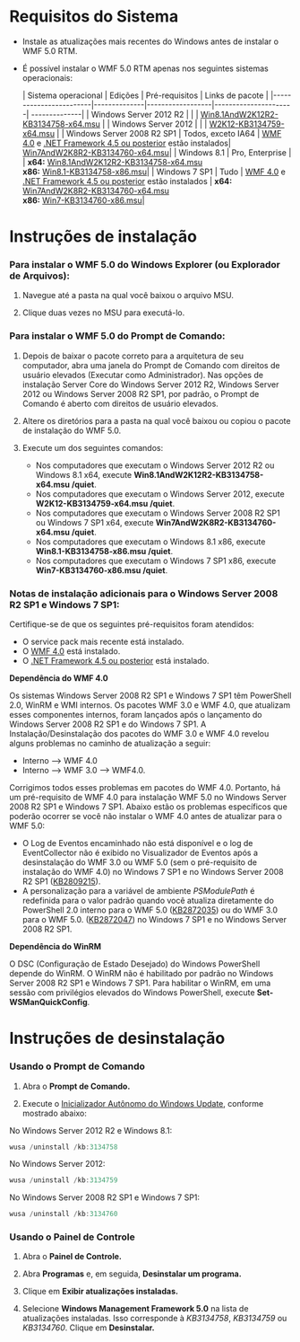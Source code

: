 # Requisitos do Sistema

- Instale as atualizações mais recentes do Windows antes de instalar o WMF 5.0 RTM.
- É possível instalar o WMF 5.0 RTM apenas nos seguintes sistemas operacionais:

    | Sistema operacional       | Edições         | Pré-requisitos        |  Links de pacote |
    |------------------------|--------------|------------------|----------------------| --------------|
    | Windows Server 2012 R2 |  |  | [Win8.1AndW2K12R2-KB3134758-x64.msu](http://go.microsoft.com/fwlink/?LinkId=717507) |
    | Windows Server 2012    |  |  | [W2K12-KB3134759-x64.msu](http://go.microsoft.com/fwlink/?LinkId=717506) |
    | Windows Server 2008 R2 SP1 | Todos, exceto IA64 | [WMF 4.0](http://www.microsoft.com/en-us/download/details.aspx?id=40855) e [.NET Framework 4.5 ou posterior](https://msdn.microsoft.com/en-us/library/5a4x27ek.aspx) estão instalados| [Win7AndW2K8R2-KB3134760-x64.msu](http://go.microsoft.com/fwlink/?LinkId=717504)|
    | Windows 8.1 | Pro, Enterprise | | **x64:**  [Win8.1AndW2K12R2-KB3134758-x64.msu](http://go.microsoft.com/fwlink/?LinkId=717507) </br> **x86:**  [Win8.1-KB3134758-x86.msu](http://go.microsoft.com/fwlink/?LinkID=717963)|
    | Windows 7 SP1 | Tudo | [WMF 4.0](http://www.microsoft.com/en-us/download/details.aspx?id=40855) e [.NET Framework 4.5 ou posterior](https://msdn.microsoft.com/en-us/library/5a4x27ek.aspx) estão instalados | **x64:**  [Win7AndW2K8R2-KB3134760-x64.msu](http://go.microsoft.com/fwlink/?LinkId=717504)  </br> **x86:**  [Win7-KB3134760-x86.msu](http://go.microsoft.com/fwlink/?LinkID=717962)|

# Instruções de instalação

### Para instalar o WMF 5.0 do Windows Explorer (ou Explorador de Arquivos):

1. Navegue até a pasta na qual você baixou o arquivo MSU.

2. Clique duas vezes no MSU para executá-lo.

### Para instalar o WMF 5.0 do Prompt de Comando:

1. Depois de baixar o pacote correto para a arquitetura de seu computador, abra uma janela do Prompt de Comando com direitos de usuário elevados (Executar como Administrador). Nas opções de instalação Server Core do Windows Server 2012 R2, Windows Server 2012 ou Windows Server 2008 R2 SP1, por padrão, o Prompt de Comando é aberto com direitos de usuário elevados.

2. Altere os diretórios para a pasta na qual você baixou ou copiou o pacote de instalação do WMF 5.0.

3. Execute um dos seguintes comandos:
    - Nos computadores que executam o Windows Server 2012 R2 ou Windows 8.1 x64, execute **Win8.1AndW2K12R2-KB3134758-x64.msu /quiet**.
    - Nos computadores que executam o Windows Server 2012, execute **W2K12-KB3134759-x64.msu /quiet**.
    - Nos computadores que executam o Windows Server 2008 R2 SP1 ou Windows 7 SP1 x64, execute **Win7AndW2K8R2-KB3134760-x64.msu /quiet**.
    - Nos computadores que executam o Windows 8.1 x86, execute **Win8.1-KB3134758-x86.msu /quiet**.
    - Nos computadores que executam o Windows 7 SP1 x86, execute **Win7-KB3134760-x86.msu /quiet**.

### Notas de instalação adicionais para o Windows Server 2008 R2 SP1 e Windows 7 SP1:

Certifique-se de que os seguintes pré-requisitos foram atendidos:
- O service pack mais recente está instalado.
- O [WMF 4.0](http://www.microsoft.com/en-us/download/details.aspx?id=40855) está instalado.
- O [.NET Framework 4.5 ou posterior](https://msdn.microsoft.com/en-us/library/5a4x27ek.aspx) está instalado.

**Dependência do WMF 4.0**

Os sistemas Windows Server 2008 R2 SP1 e Windows 7 SP1 têm PowerShell 2.0, WinRM e WMI internos. Os pacotes WMF 3.0 e WMF 4.0, que atualizam esses componentes internos, foram lançados após o lançamento do Windows Server 2008 R2 SP1 e do Windows 7 SP1. A Instalação/Desinstalação dos pacotes do WMF 3.0 e WMF 4.0 revelou alguns problemas no caminho de atualização a seguir:

- Interno --> WMF 4.0
- Interno --> WMF 3.0 --> WMF4.0. 

Corrigimos todos esses problemas em pacotes do WMF 4.0. Portanto, há um pré-requisito de WMF 4.0 para instalação WMF 5.0 no Windows Server 2008 R2 SP1 e Windows 7 SP1. Abaixo estão os problemas específicos que poderão ocorrer se você não instalar o WMF 4.0 antes de atualizar para o WMF 5.0:

- O Log de Eventos encaminhado não está disponível e o log de EventCollector não é exibido no Visualizador de Eventos após a desinstalação do WMF 3.0 ou WMF 5.0 (sem o pré-requisito de instalação do WMF 4.0) no Windows 7 SP1 e no Windows Server 2008 R2 SP1 ([KB2809215](https://support.microsoft.com/en-us/kb/2809215)).
- A personalização para a variável de ambiente *PSModulePath* é redefinida para o valor padrão quando você atualiza diretamente do PowerShell 2.0 interno para o WMF 5.0 ([KB2872035](https://support.microsoft.com/en-us/kb/2872035)) ou do WMF 3.0 para o WMF 5.0. ([KB2872047](https://support.microsoft.com/en-us/kb/2872047)) no Windows 7 SP1 e no Windows Server 2008 R2 SP1.

**Dependência do WinRM**

O DSC (Configuração de Estado Desejado) do Windows PowerShell depende do WinRM. O WinRM não é habilitado por padrão no Windows Server 2008 R2 SP1 e Windows 7 SP1. Para habilitar o WinRM, em uma sessão com privilégios elevados do Windows PowerShell, execute **Set-WSManQuickConfig**.

# Instruções de desinstalação

### Usando o Prompt de Comando

1.  Abra o **Prompt de Comando.**

2.  Execute o [Inicializador Autônomo do Windows Update](https://support.microsoft.com/en-us/kb/934307), conforme mostrado abaixo:

No Windows Server 2012 R2 e Windows 8.1:
```powershell
wusa /uninstall /kb:3134758
```
No Windows Server 2012:
```powershell
wusa /uninstall /kb:3134759
```
No Windows Server 2008 R2 SP1 e Windows 7 SP1:
```powershell
wusa /uninstall /kb:3134760
```

### Usando o Painel de Controle

1.  Abra o **Painel de Controle.**

2.  Abra **Programas** e, em seguida, **Desinstalar um programa.**

3.  Clique em **Exibir atualizações instaladas.**

4.  Selecione **Windows Management Framework 5.0** na lista de atualizações instaladas. Isso corresponde à *KB3134758*, *KB3134759* ou *KB3134760*. Clique em **Desinstalar.**


<!--HONumber=Aug16_HO3-->


